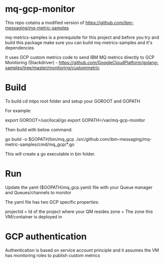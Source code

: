 

# mq-gcp-monitor
This repo cotains a modified version of https://github.com/ibm-messaging/mq-metric-samples

mq-metrics-samples is a prerequisite for this project and before you try and build this package make sure you can build mq-metrics-samples and it's dependencies

It uses GCP custom metrics code to send IBM MQ metrics directly to GCP Monitoring (Stackdriver) - https://github.com/GoogleCloudPlatform/golang-samples/tree/master/monitoring/custommetric


# Build

To build cd intpo root folder and setup your GOROOT and GOPATH

For example:

export GOROOT=/usr/local/go
export GOPATH=/var/mq-gcp-monitor

Then build with below command:

go build -o $GOPATH/bin/mq_gcp ./src/github.com/ibm-messaging/mq-metric-samples/cmd/mq_gcp/*.go

This will create a go executable in bin folder.

# Run

Update the yaml ($GOPATH/mq_gcp.yaml) file with your Queue manager and Queues/channels to monitor

The yaml file has two GCP specific properties:

projectId = Id of the project where your QM resides
zone = The zone this VM/container is deployed in

# GCP authentication

Authentication is based on service account principle and it assumes the VM has monitoring roles to publish custom metrics

